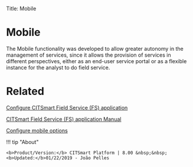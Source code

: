 Title: Mobile

# Mobile

The Mobile functionality was developed to allow greater autonomy in the management of services, since it allows the provision of services in different perspectives, either as an end-user service portal or as a flexible instance for the analyst to do field service.

# Related

[Configure CITSmart Field Service (FS) application][1]

[CITSmart Field Service (FS) application Manual][2]

[Configure mobile options][3]


[1]:/en-us/citsmart-platform-8/additional-features/mobile-and-field-service/configuration/configure-field-service-application.html
[2]:/en-us/citsmart-platform-8/additional-features/mobile-and-field-service/apps/citsmart-field-service-manual.html
[3]:/en-us/citsmart-platform-8/additional-features/mobile-and-field-service/configuration/configure-mobile-options.html


!!! tip "About"

    <b>Product/Version:</b> CITSmart Platform | 8.00 &nbsp;&nbsp;
    <b>Updated:</b>01/22/2019 - João Pelles  
	

	
